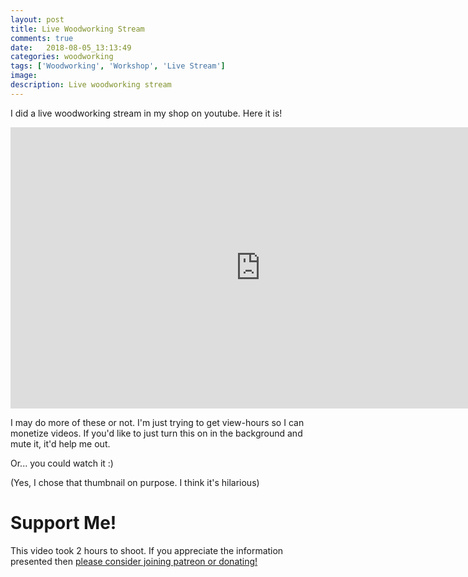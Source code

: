```yaml
---
layout: post
title: Live Woodworking Stream
comments: true
date:   2018-08-05_13:13:49 
categories: woodworking
tags: ['Woodworking', 'Workshop', 'Live Stream']
image:
description: Live woodworking stream
---
```


I did a live woodworking stream in my shop on youtube. Here it is!

<iframe width="800" height="450" src="https://www.youtube.com/embed/5b9Uu0O6nLI" frameborder="0" allow="autoplay; encrypted-media" allowfullscreen></iframe>

I may do more of these or not. I'm just trying to get view-hours so I can monetize videos. If you'd like to just turn this on in the background and mute it, it'd help me out.

Or... you could watch it :)

(Yes, I chose that thumbnail on purpose. I think it's hilarious)

<!--more-->

# Support Me!

This video took 2 hours to shoot. If you appreciate the information presented then <a href="/DonateNow/">please consider joining patreon or donating!</a>






